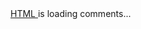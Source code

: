 <!-- ***************************************** -->

<!-- begin wwww.htmlcommentbox.com -->
 <div id="HCB_comment_box"><a href="http://www.htmlcommentbox.com">HTML </a> is loading comments...</div>
 <link rel="stylesheet" type="text/css" href="https://www.htmlcommentbox.com/static/skins/bootstrap/twitter-bootstrap.css?v=0" />
 <script type="text/javascript" id="hcb"> /*<!--*/ if(!window.hcb_user){hcb_user={};} (function(){var s=document.createElement("script"), l=hcb_user.PAGE || (""+window.location).replace(/'/g,"%27"), h="https://www.htmlcommentbox.com";s.setAttribute("type","text/javascript");s.setAttribute("src", h+"/jread?page="+encodeURIComponent(l).replace("+","%2B")+"&opts=16798&num=10&ts=1731652241287");if (typeof s!="undefined") document.getElementsByTagName("head")[0].appendChild(s);})(); /*-->*/ </script>
<!-- end www.htmlcommentbox.com -->

<!-- ***************************************** -->

<!-- Add blank spaces -->

<div style="height: 200px;"></div>

&nbsp;&nbsp;&nbsp;&nbsp;&nbsp;&nbsp;&nbsp;&nbsp;&nbsp;
